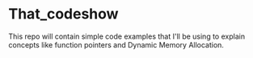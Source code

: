 # That_codeshow
This repo will contain simple code examples that I'll be using to explain concepts like function pointers and Dynamic Memory Allocation.